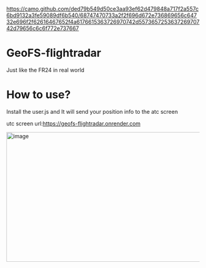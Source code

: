https://camo.github.com/ded79b549d50ce3aa93ef62d479848a717f2a557c6bd9132a3fe59089df6b540/68747470733a2f2f696d672e736869656c64732e696f2f62616467652f4a6176615363726970742d557365725363726970742d79656c6c6f772e737667
# GeoFS-flightradar
Just like the FR24 in real world
# How to use?
Install the user.js and It will send your position info to the atc screen

utc screen url:https://geofs-flightradar.onrender.com

<img width="614" height="339" alt="image" src="https://github.com/user-attachments/assets/30766924-7c7f-49b8-907e-8e2c598e1416" />
